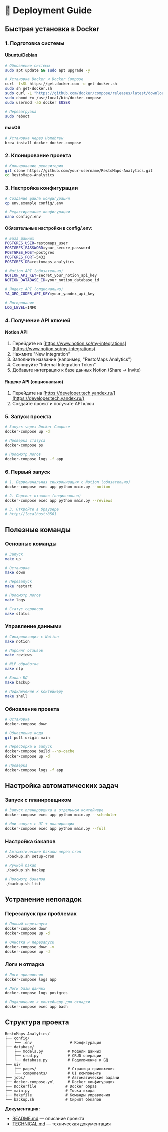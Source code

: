 # 🚀 Deployment Guide

## Быстрая установка в Docker

### 1. Подготовка системы

#### Ubuntu/Debian
```bash
# Обновление системы
sudo apt update && sudo apt upgrade -y

# Установка Docker и Docker Compose
curl -fsSL https://get.docker.com -o get-docker.sh
sudo sh get-docker.sh
sudo curl -L "https://github.com/docker/compose/releases/latest/download/docker-compose-$(uname -s)-$(uname -m)" -o /usr/local/bin/docker-compose
sudo chmod +x /usr/local/bin/docker-compose
sudo usermod -aG docker $USER

# Перезагрузка
sudo reboot
```

#### macOS
```bash
# Установка через Homebrew
brew install docker docker-compose
```

### 2. Клонирование проекта

```bash
# Клонирование репозитория
git clone https://github.com/your-username/RestoMaps-Analytics.git
cd RestoMaps-Analytics
```

### 3. Настройка конфигурации

```bash
# Создание файла конфигурации
cp env.example config/.env

# Редактирование конфигурации
nano config/.env
```

#### Обязательные настройки в config/.env:
```bash
# База данных
POSTGRES_USER=restomaps_user
POSTGRES_PASSWORD=your_secure_password
POSTGRES_HOST=postgres
POSTGRES_PORT=5432
POSTGRES_DB=restomaps_analytics

# Notion API (обязательно)
NOTION_API_KEY=secret_your_notion_api_key
NOTION_DATABASE_ID=your_notion_database_id

# Яндекс API (опционально)
YA_GEO_CODER_API_KEY=your_yandex_api_key

# Логирование
LOG_LEVEL=INFO
```

### 4. Получение API ключей

#### Notion API
1. Перейдите на [https://www.notion.so/my-integrations](https://www.notion.so/my-integrations)
2. Нажмите "New integration"
3. Заполните название (например, "RestoMaps Analytics")
4. Скопируйте "Internal Integration Token"
5. Добавьте интеграцию к базе данных Notion (Share → Invite)

#### Яндекс API (опционально)
1. Перейдите на [https://developer.tech.yandex.ru/](https://developer.tech.yandex.ru/)
2. Создайте проект и получите API ключ

### 5. Запуск проекта

```bash
# Запуск через Docker Compose
docker-compose up -d

# Проверка статуса
docker-compose ps

# Просмотр логов
docker-compose logs -f app
```

### 6. Первый запуск

```bash
# 1. Первоначальная синхронизация с Notion (обязательно)
docker-compose exec app python main.py --notion

# 2. Парсинг отзывов (опционально)
docker-compose exec app python main.py --reviews

# 3. Откройте в браузере
# http://localhost:8501
```

## Полезные команды

### Основные команды
```bash
# Запуск
make up

# Остановка
make down

# Перезапуск
make restart

# Просмотр логов
make logs

# Статус сервисов
make status
```

### Управление данными
```bash
# Синхронизация с Notion
make notion

# Парсинг отзывов
make reviews

# NLP обработка
make nlp

# Бэкап БД
make backup

# Подключение к контейнеру
make shell
```

### Обновление проекта
```bash
# Остановка
docker-compose down

# Обновление кода
git pull origin main

# Пересборка и запуск
docker-compose build --no-cache
docker-compose up -d

# Проверка
docker-compose logs -f app
```

## Настройка автоматических задач

### Запуск с планировщиком
```bash
# Запуск планировщика в отдельном контейнере
docker-compose exec app python main.py --scheduler

# Или запуск с UI + планировщик
docker-compose exec app python main.py --full
```

### Настройка бэкапов
```bash
# Автоматические бэкапы через cron
./backup.sh setup-cron

# Ручной бэкап
./backup.sh backup

# Просмотр бэкапов
./backup.sh list
```

## Устранение неполадок

### Перезапуск при проблемах
```bash
# Полный перезапуск
docker-compose down
docker-compose up -d

# Очистка и перезапуск
docker-compose down -v
docker-compose up -d
```

### Логи и отладка
```bash
# Логи приложения
docker-compose logs app

# Логи базы данных
docker-compose logs postgres

# Подключение к контейнеру для отладки
docker-compose exec app bash
```

## Структура проекта

```
RestoMaps-Analytics/
├── config/
│   └── .env                 # Конфигурация
├── database/
│   ├── models.py           # Модели данных
│   ├── crud.py             # CRUD операции
│   └── database.py         # Подключение к БД
├── ui/
│   ├── pages/              # Страницы приложения
│   └── components/         # UI компоненты
├── jobs/                   # Автоматические задачи
├── docker-compose.yml      # Docker конфигурация
├── Dockerfile             # Docker образ
├── main.py                # Точка входа
├── Makefile               # Команды управления
└── backup.sh              # Скрипт бэкапов
```

**Документация:**
- [README.md](README.md) — описание проекта
- [TECHNICAL.md](TECHNICAL.md) — техническая документация